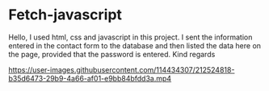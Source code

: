 # Fetch-javascript
Hello, I used html, css and javascript in this project. I sent the information entered in the contact form to the database and then listed the data here on the page, provided that the password is entered.
Kind regards
<br>


https://user-images.githubusercontent.com/114434307/212524818-b35d6473-29b9-4a66-af01-e9bb84bfdd3a.mp4

